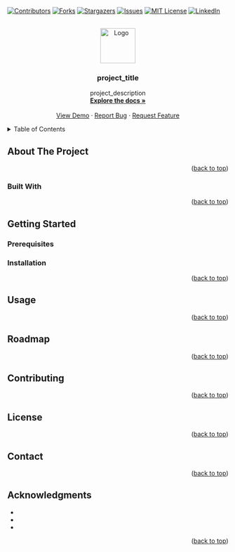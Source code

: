 <div id="top"></div>
<!--
*** Thanks for checking out the Best-README-Template. If you have a suggestion
*** that would make this better, please fork the repo and create a pull request
*** or simply open an issue with the tag "enhancement".
*** Don't forget to give the project a star!
*** Thanks again! Now go create something AMAZING! :D
-->

<!-- PROJECT SHIELDS -->
<!--
*** I'm using markdown "reference style" links for readability.
*** Reference links are enclosed in brackets [ ] instead of parentheses ( ).
*** See the bottom of this document for the declaration of the reference variables
*** for contributors-url, forks-url, etc. This is an optional, concise syntax you may use.
*** https://www.markdownguide.org/basic-syntax/#reference-style-links
-->

[![Contributors][contributors-shield]][contributors-url]
[![Forks][forks-shield]][forks-url]
[![Stargazers][stars-shield]][stars-url]
[![Issues][issues-shield]][issues-url]
[![MIT License][license-shield]][license-url]
[![LinkedIn][linkedin-shield]][linkedin-url]

<!-- PROJECT LOGO -->
<br />
<div align="center">
  <a href="https://github.com/siyunfeng/repo_name">
    <img src="images/logo.png" alt="Logo" width="80" height="80">
  </a>

<h3 align="center">project_title</h3>

  <p align="center">
    project_description
    <br />
    <a href="https://github.com/siyunfeng/repo_name"><strong>Explore the docs »</strong></a>
    <br />
    <br />
    <a href="https://github.com/siyunfeng/my-favorite-recipes">View Demo</a>
    ·
    <a href="https://github.com/siyunfeng/my-favorite-recipes/issues">Report Bug</a>
    ·
    <a href="https://github.com/siyunfeng/my-favorite-recipes/issues">Request Feature</a>
  </p>
</div>

<!-- TABLE OF CONTENTS -->
<details>
  <summary>Table of Contents</summary>
  <ol>
    <li>
      <a href="#about-the-project">About The Project</a>
      <ul>
        <li><a href="#built-with">Built With</a></li>
      </ul>
    </li>
    <li>
      <a href="#getting-started">Getting Started</a>
      <ul>
        <li><a href="#prerequisites">Prerequisites</a></li>
        <li><a href="#installation">Installation</a></li>
      </ul>
    </li>
    <li><a href="#usage">Usage</a></li>
    <li><a href="#roadmap">Roadmap</a></li>
    <li><a href="#contributing">Contributing</a></li>
    <li><a href="#license">License</a></li>
    <li><a href="#contact">Contact</a></li>
    <li><a href="#acknowledgments">Acknowledgments</a></li>
  </ol>
</details>

<!-- ABOUT THE PROJECT -->

## About The Project

<!--
[![Product Name Screen Shot][product-screenshot]](https://example.com)

Here's a blank template to get started: To avoid retyping too much info. Do a search and replace with your text editor for the following: `github_username`: `siyunfeng`, `repo_name`: `repo_name`, `twitter_handle`, `linkedin_username`, `email_client`, `email`, `project_title`, `project_description`
-->
<p align="right">(<a href="#top">back to top</a>)</p>

### Built With

<!--
* [Next.js](https://nextjs.org/)
* [React.js](https://reactjs.org/)
* [Vue.js](https://vuejs.org/)
* [Angular](https://angular.io/)
* [Svelte](https://svelte.dev/)
* [Laravel](https://laravel.com)
* [Bootstrap](https://getbootstrap.com)
* [JQuery](https://jquery.com)
-->
<p align="right">(<a href="#top">back to top</a>)</p>

<!-- GETTING STARTED -->

## Getting Started

<!--
This is an example of how you may give instructions on setting up your project locally.
To get a local copy up and running follow these simple example steps.
-->

### Prerequisites

<!--
This is an example of how to list things you need to use the software and how to install them.
* npm
  ```sh
  npm install npm@latest -g
  ```
-->

### Installation

<!--
1. Get a free API Key at [https://example.com](https://example.com)
2. Clone the repo
   ```sh
   git clone https://github.com/siyunfeng/repo_name.git
   ```
3. Install NPM packages
   ```sh
   npm install
   ```
4. Enter your API in `config.js`
   ```js
   const API_KEY = 'ENTER YOUR API';
   ```
-->
<p align="right">(<a href="#top">back to top</a>)</p>

<!-- USAGE EXAMPLES -->

## Usage

<!--
Use this space to show useful examples of how a project can be used. Additional screenshots, code examples and demos work well in this space. You may also link to more resources.

_For more examples, please refer to the [Documentation](https://example.com)_
-->
<p align="right">(<a href="#top">back to top</a>)</p>

<!-- ROADMAP -->

## Roadmap

<!--
- [ ] Feature 1
- [ ] Feature 2
- [ ] Feature 3
    - [ ] Nested Feature

See the [open issues](https://github.com/siyunfeng/repo_name/issues) for a full list of proposed features (and known issues).
-->
<p align="right">(<a href="#top">back to top</a>)</p>

<!-- CONTRIBUTING -->

## Contributing

<!--
Contributions are what make the open source community such an amazing place to learn, inspire, and create. Any contributions you make are **greatly appreciated**.

If you have a suggestion that would make this better, please fork the repo and create a pull request. You can also simply open an issue with the tag "enhancement".
Don't forget to give the project a star! Thanks again!

1. Fork the Project
2. Create your Feature Branch (`git checkout -b feature/AmazingFeature`)
3. Commit your Changes (`git commit -m 'Add some AmazingFeature'`)
4. Push to the Branch (`git push origin feature/AmazingFeature`)
5. Open a Pull Request
-->
<p align="right">(<a href="#top">back to top</a>)</p>

<!-- LICENSE -->

## License

<!--
Distributed under the MIT License. See `LICENSE.txt` for more information.
-->
<p align="right">(<a href="#top">back to top</a>)</p>

<!-- CONTACT -->

## Contact

<!--
Your Name - [@twitter_handle](https://twitter.com/twitter_handle) - email@email_client.com

Project Link: [https://github.com/siyunfeng/repo_name](https://github.com/siyunfeng/repo_name)
-->
<p align="right">(<a href="#top">back to top</a>)</p>

<!-- ACKNOWLEDGMENTS -->

## Acknowledgments

- []()
- []()
- []()

<p align="right">(<a href="#top">back to top</a>)</p>

<!-- MARKDOWN LINKS & IMAGES -->
<!-- https://www.markdownguide.org/basic-syntax/#reference-style-links -->

[contributors-shield]: https://img.shields.io/github/contributors/siyunfeng/repo_name.svg?style=for-the-badge
[contributors-url]: https://github.com/siyunfeng/repo_name/graphs/contributors
[forks-shield]: https://img.shields.io/github/forks/siyunfeng/repo_name.svg?style=for-the-badge
[forks-url]: https://github.com/siyunfeng/repo_name/network/members
[stars-shield]: https://img.shields.io/github/stars/siyunfeng/repo_name.svg?style=for-the-badge
[stars-url]: https://github.com/siyunfeng/repo_name/stargazers
[issues-shield]: https://img.shields.io/github/issues/siyunfeng/repo_name.svg?style=for-the-badge
[issues-url]: https://github.com/siyunfeng/repo_name/issues
[license-shield]: https://img.shields.io/github/license/siyunfeng/repo_name.svg?style=for-the-badge
[license-url]: https://github.com/siyunfeng/repo_name/blob/master/LICENSE.txt
[linkedin-shield]: https://img.shields.io/badge/-LinkedIn-black.svg?style=for-the-badge&logo=linkedin&colorB=555
[linkedin-url]: https://linkedin.com/in/linkedin_username
